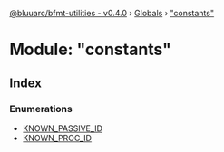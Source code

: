 [@bluuarc/bfmt-utilities - v0.4.0](../README.md) › [Globals](../globals.md) › ["constants"](_constants_.md)

# Module: "constants"

## Index

### Enumerations

* [KNOWN_PASSIVE_ID](../enums/_constants_.known_passive_id.md)
* [KNOWN_PROC_ID](../enums/_constants_.known_proc_id.md)
